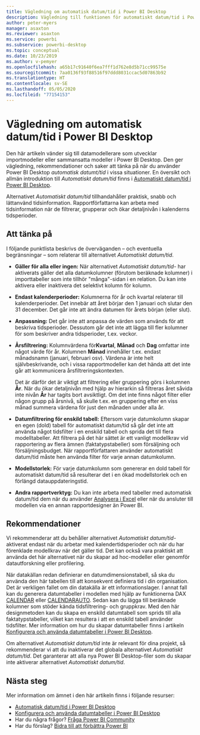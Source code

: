```yaml
---
title: Vägledning om automatisk datum/tid i Power BI Desktop
description: Vägledning till funktionen för automatiskt datum/tid i Power BI Desktop.
author: peter-myers
manager: asaxton
ms.reviewer: asaxton
ms.service: powerbi
ms.subservice: powerbi-desktop
ms.topic: conceptual
ms.date: 10/23/2019
ms.author: v-pemyer
ms.openlocfilehash: a65b17c91640f6ea7fff1d762e8d5b71cc99575e
ms.sourcegitcommit: 7aa0136f93f88516f97ddd8031ccac5d07863b92
ms.translationtype: HT
ms.contentlocale: sv-SE
ms.lasthandoff: 05/05/2020
ms.locfileid: "77154153"
---
```

# <a name="auto-datetime-guidance-in-power-bi-desktop"></a>Vägledning om automatisk datum/tid i Power BI Desktop

Den här artikeln vänder sig till datamodellerare som utvecklar importmodeller eller sammansatta modeller i Power BI Desktop. Den ger vägledning, rekommendationer och saker att tänka på när du använder Power BI Desktop _automatisk datumt/tid_ i vissa situationer. En översikt och allmän introduktion till _Automatiskt datum/tid_ finns i [Automatiskt datum/tid i Power BI Desktop](../desktop-auto-date-time.md).

Alternativet _Automatiskt datum/tid_ tillhandahåller praktisk, snabb och lättanvänd tidsinformation. Rapportförfattarna kan arbeta med tidsinformation när de filtrerar, grupperar och ökar detaljnivån i kalenderns tidsperioder.

## <a name="considerations"></a>Att tänka på

I följande punktlista beskrivs de överväganden – och eventuella begränsningar – som relaterar till alternativet _Automatiskt datum/tid_.

- **Gäller för alla eller ingen:** När alternativet _Automatiskt datum/tid-_ har aktiverats gäller det alla datumkolumner (förutom beräknade kolumner) i importtabeller som inte tillhör &quot;många&quot;-sidan i en relation. Du kan inte aktivera eller inaktivera det selektivt kolumn för kolumn.
- **Endast kalenderperioder:** Kolumnerna för år och kvartal relaterar till kalenderperioder. Det innebär att året börjar den 1 januari och slutar den 31 december. Det går inte att ändra datumen för årets början (eller slut).
- **Anpassning:** Det går inte att anpassa de värden som används för att beskriva tidsperioder. Dessutom går det inte att lägga till fler kolumner för som beskriver andra tidsperioder, t.ex. veckor.
- **Årsfiltrering:** Kolumnvärdena för**Kvartal**, **Månad** och **Dag** omfattar inte något värde för år. Kolumnen **Månad** innehåller t.ex. endast månadsnamn (januari, februari osv). Värdena är inte helt självbeskrivande, och i vissa rapportmodeller kan det hända att det inte går att kommunicera årsfiltreringskontexten.

    Det är därför det är viktigt att filtrering eller gruppering görs i kolumnen **År**. När du ökar detaljnivån med hjälp av hierarkin så filtreras året såvida inte nivån **År** har tagits bort avsiktligt. Om det inte finns något filter eller någon grupp på årsnivå, så skulle t.ex. en gruppering efter en viss månad summera värdena för just den månaden under alla år.
- **Datumfiltrering för enskild tabell:** Eftersom varje datumkolumn skapar en egen (dold) tabell för automatiskt datum/tid så går det inte att använda något tidsfilter i en enskild tabell och sprida det till flera modelltabeller. Att filtrera på det här sättet är ett vanligt modellkrav vid rapportering av flera ämnen (faktatypstabeller) som försäljning och försäljningsbudget. När rapportförfattaren använder automatiskt datum/tid måste hen använda filter för varje annan datumkolumn.
- **Modellstorlek:** För varje datumkolumn som genererar en dold tabell för automatiskt datum/tid så resulterar det i en ökad modellstorlek och en förlängd datauppdateringstid.
- **Andra rapportverktyg:** Du kan inte arbeta med tabeller med automatisk datum/tid dem när du använder [Analysera i Excel](../service-analyze-in-excel.md) eller när du ansluter till modellen via en annan rapportdesigner än Power BI.

## <a name="recommendations"></a>Rekommendationer

Vi rekommenderar att du behåller alternativet _Automatiskt datum/tid-_ aktiverat endast när du arbetar med kalendertidsperioder och när du har förenklade modellkrav när det gäller tid. Det kan också vara praktiskt att använda det här alternativet när du skapar ad hoc-modeller eller genomför datautforskning eller profilering.

När datakällan redan definierar en datumdimensionstabell, så ska du använda den här tabellen till att konsekvent definiera tid i din organisation. Det är verkligen fallet om din datakälla är ett informationslager. I annat fall kan du generera datumtabeller i modellen med hjälp av funktionerna DAX [CALENDAR](/dax/calendar-function-dax) eller [CALENDARAUTO](/dax/calendarauto-function-dax). Sedan kan du lägga till beräknade kolumner som stöder kända tidsfiltrering- och gruppkrav. Med den här designmetoden kan du skapa en enskild datumtabell som sprids till alla faktatypstabeller, vilket kan resultera i att en enskild tabell använder tidsfilter. Mer information om hur du skapar datumtabeller finns i artikeln [Konfigurera och använda datumtabeller i Power BI Desktop](../desktop-date-tables.md).

Om alternativet _Automatiskt datum/tid_ inte är relevant för dina projekt, så rekommenderar vi att du inaktiverar det globala alternativet _Automatiskt datum/tid_. Det garanterar att alla nya Power BI Desktop-filer som du skapar inte aktiverar alternativet _Automatiskt datum/tid_.

## <a name="next-steps"></a>Nästa steg

Mer information om ämnet i den här artikeln finns i följande resurser:

- [Automatisk datum/tid i Power BI Desktop](../desktop-auto-date-time.md)
- [Konfigurera och använda datumtabeller i Power BI Desktop](../desktop-date-tables.md)
- Har du några frågor? [Fråga Power BI Community](https://community.powerbi.com/)
- Har du förslag? [Bidra till att förbättra Power BI](https://ideas.powerbi.com/)
